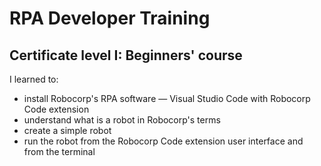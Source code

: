 # RPA Developer Training

## Certificate level I: Beginners' course

I learned to:

- install Robocorp's RPA software — Visual Studio Code with Robocorp Code extension
- understand what is a robot in  Robocorp's terms
- create a simple robot
- run the robot from the Robocorp Code extension user interface and from the terminal